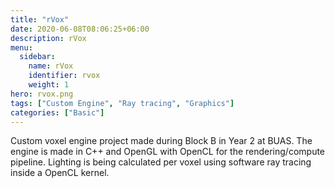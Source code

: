 ```yaml
---
title: "rVox"
date: 2020-06-08T08:06:25+06:00
description: rVox
menu:
  sidebar:
    name: rVox
    identifier: rvox
    weight: 1
hero: rvox.png
tags: ["Custom Engine", "Ray tracing", "Graphics"]
categories: ["Basic"]
---
```


Custom voxel engine project made during Block B in Year 2 at BUAS. The engine is made in C++ and OpenGL with OpenCL for the rendering/compute pipeline. Lighting is being calculated per voxel using software ray tracing inside a OpenCL kernel.
